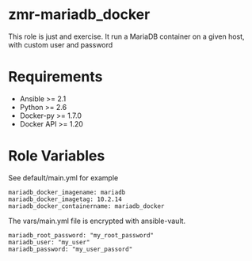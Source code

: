 # zmr-mariadb_docker

This role is just and exercise. It run a MariaDB container on a given host, with custom user and password

# Requirements

* Ansible >= 2.1
* Python >= 2.6
* Docker-py >= 1.7.0
* Docker API >= 1.20

# Role Variables

See default/main.yml for example

    mariadb_docker_imagename: mariadb
    mariadb_docker_imagetag: 10.2.14
    mariadb_docker_containername: mariadb_docker

The vars/main.yml file is encrypted with ansible-vault.

    mariadb_root_password: "my_root_password"
    mariadb_user: "my_user"
    mariadb_password: "my_user_passord"
